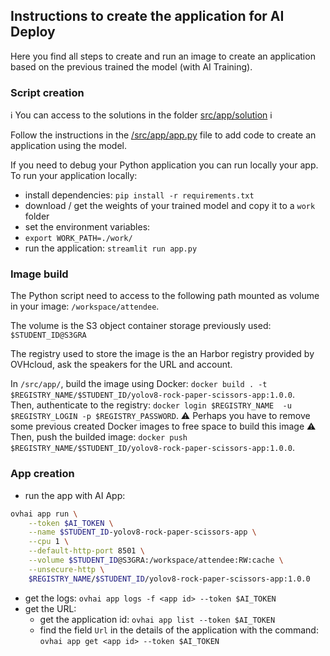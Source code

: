 ## Instructions to create the application for AI Deploy

Here you find all steps to create and run an image to create an application based on the previous trained the model (with AI Training).

### Script creation

ℹ️ You can access to the solutions in the folder [src/app/solution](../src/app/solution) ℹ️

Follow the instructions in the [/src/app/app.py](../src/app/app.py) file to add code to create an application using the model.

If you need to debug your Python application you can run locally your app.
To run your application locally:
- install dependencies: `pip install -r requirements.txt`
- download / get the weights of your trained model and copy it to a `work` folder
- set the environment variables:
 - `export WORK_PATH=./work/`
- run the application: `streamlit run app.py`

### Image build

The Python script need to access to the following path mounted as volume in your image: `/workspace/attendee`.

The volume is the S3 object container storage previously used: `$STUDENT_ID@S3GRA`

The registry used to store the image is the an Harbor registry provided by OVHcloud, ask the speakers for the URL and account.

In `/src/app/`, build the image using Docker: `docker build . -t $REGISTRY_NAME/$STUDENT_ID/yolov8-rock-paper-scissors-app:1.0.0`.  
Then, authenticate to the registry: `docker login $REGISTRY_NAME  -u $REGISTRY_LOGIN -p $REGISTRY_PASSWORD`.
⚠️ Perhaps you have to remove some previous created Docker images to free space to build this image ⚠️
Then, push the builded image: `docker push $REGISTRY_NAME/$STUDENT_ID/yolov8-rock-paper-scissors-app:1.0.0`.

### App creation

 - run the app with AI App:
```bash
ovhai app run \
    --token $AI_TOKEN \
    --name $STUDENT_ID-yolov8-rock-paper-scissors-app \
    --cpu 1 \
    --default-http-port 8501 \
    --volume $STUDENT_ID@S3GRA:/workspace/attendee:RW:cache \
    --unsecure-http \
    $REGISTRY_NAME/$STUDENT_ID/yolov8-rock-paper-scissors-app:1.0.0
```
- get the logs: `ovhai app logs -f <app id> --token $AI_TOKEN`
- get the URL:
	- get the application id: `ovhai app list --token $AI_TOKEN` 
	- find the field `Url` in the details of the application with the command: `ovhai app get <app id> --token $AI_TOKEN`
	